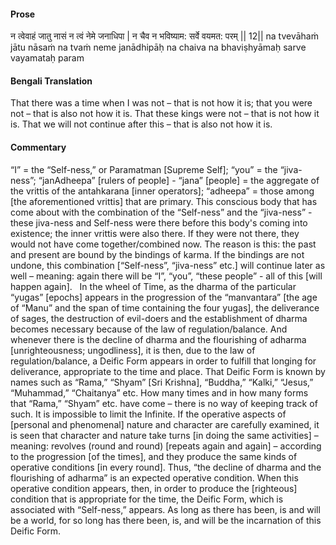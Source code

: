 #### Prose 

न त्वेवाहं जातु नासं न त्वं नेमे जनाधिपा |
न चैव न भविष्याम: सर्वे वयमत: परम् || 12||
na tvevāhaṁ jātu nāsaṁ na tvaṁ neme janādhipāḥ
na chaiva na bhaviṣhyāmaḥ sarve vayamataḥ param

 #### Bengali Translation 

That there was a time when I was not – that is not how it is; that you were not – that is also not how it is. That these kings were not – that is not how it is. That we will not continue after this – that is also not how it is.

 #### Commentary 

“I” = the “Self-ness,” or Paramatman [Supreme Self]; “you” = the “jiva-ness”; “janAdheepa” [rulers of people] - “jana” [people] = the aggregate of the vrittis of the antahkarana [inner operators]; “adheepa” = those among [the aforementioned vrittis] that are primary. This conscious body that has come about with the combination of the “Self-ness” and the “jiva-ness” - these jiva-ness and Self-ness were there before this body's coming into existence; the inner vrittis were also there. If they were not there, they would not have come together/combined now. The reason is this: the past and present are bound by the bindings of karma. If the bindings are not undone, this combination [“Self-ness”, “jiva-ness” etc.] will continue later as well – meaning: again there will be “I”, “you”, “these people”  - all of this [will happen again].
 
In the wheel of Time, as the dharma of the particular “yugas” [epochs] appears in the progression of the “manvantara” [the age of “Manu” and the span of time containing the four yugas], the deliverance of sages, the destruction of evil-doers and the establishment of dharma becomes necessary because of the law of regulation/balance. And whenever there is the decline of dharma and the flourishing of adharma [unrighteousness; ungodliness], it is then, due to the law of regulation/balance, a Deific Form appears in order to fulfill that longing for deliverance, appropriate to the time and place. That Deific Form is known by names such as “Rama,” “Shyam” [Sri Krishna], “Buddha,” “Kalki,” “Jesus,” “Muhammad,” “Chaitanya” etc. How many times and in how many forms that “Rama,” “Shyam” etc. have come – there is no way of keeping track of such. It is impossible to limit the Infinite. If the operative aspects of [personal and phenomenal] nature and character are carefully examined, it is seen that character and nature take turns [in doing the same activities] – meaning: revolves (round and round) [repeats again and again] – according to the progression [of the times], and they produce the same kinds of operative conditions [in every round]. Thus, “the decline of dharma and the flourishing of adharma” is an expected operative condition. When this operative condition appears, then, in order to produce the [righteous] condition that is appropriate for the time, the Deific Form, which is associated with “Self-ness,” appears. As long as there has been, is and will be a world, for so long has there been, is, and will be the incarnation of this Deific Form.
